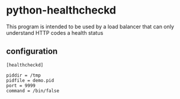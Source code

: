 # python-healthcheckd

This program is intended to be used by a load balancer that can only understand HTTP codes a health status

## configuration

```
[healthcheckd]

piddir = /tmp
pidfile = demo.pid
port = 9999
command = /bin/false
```
